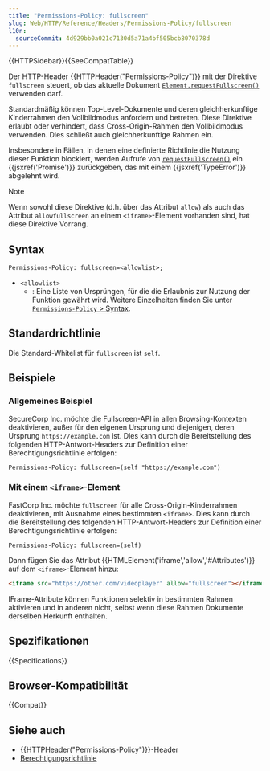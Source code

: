 ```yaml
---
title: "Permissions-Policy: fullscreen"
slug: Web/HTTP/Reference/Headers/Permissions-Policy/fullscreen
l10n:
  sourceCommit: 4d929bb0a021c7130d5a71a4bf505bcb8070378d
---
```


{{HTTPSidebar}}{{SeeCompatTable}}

Der HTTP-Header {{HTTPHeader("Permissions-Policy")}} mit der Direktive `fullscreen` steuert, ob das aktuelle Dokument [`Element.requestFullscreen()`](/de/docs/Web/API/Element/requestFullscreen) verwenden darf.

Standardmäßig können Top-Level-Dokumente und deren gleichherkunftige Kinderrahmen den Vollbildmodus anfordern und betreten. Diese Direktive erlaubt oder verhindert, dass Cross-Origin-Rahmen den Vollbildmodus verwenden. Dies schließt auch gleichherkunftige Rahmen ein.

Insbesondere in Fällen, in denen eine definierte Richtlinie die Nutzung dieser Funktion blockiert, werden Aufrufe von [`requestFullscreen()`](/de/docs/Web/API/Element/requestFullscreen) ein {{jsxref('Promise')}} zurückgeben, das mit einem {{jsxref('TypeError')}} abgelehnt wird.

> [!NOTE]
> Wenn sowohl diese Direktive (d.h. über das Attribut `allow`) als auch das Attribut `allowfullscreen` an einem `<iframe>`-Element vorhanden sind, hat diese Direktive Vorrang.

## Syntax

```http
Permissions-Policy: fullscreen=<allowlist>;
```

- `<allowlist>`
  - : Eine Liste von Ursprüngen, für die die Erlaubnis zur Nutzung der Funktion gewährt wird. Weitere Einzelheiten finden Sie unter [`Permissions-Policy` > Syntax](/de/docs/Web/HTTP/Reference/Headers/Permissions-Policy#syntax).

## Standardrichtlinie

Die Standard-Whitelist für `fullscreen` ist `self`.

## Beispiele

### Allgemeines Beispiel

SecureCorp Inc. möchte die Fullscreen-API in allen Browsing-Kontexten deaktivieren, außer für den eigenen Ursprung und diejenigen, deren Ursprung `https://example.com` ist. Dies kann durch die Bereitstellung des folgenden HTTP-Antwort-Headers zur Definition einer Berechtigungsrichtlinie erfolgen:

```http
Permissions-Policy: fullscreen=(self "https://example.com")
```

### Mit einem `<iframe>`-Element

FastCorp Inc. möchte `fullscreen` für alle Cross-Origin-Kinderrahmen deaktivieren, mit Ausnahme eines bestimmten `<iframe>`. Dies kann durch die Bereitstellung des folgenden HTTP-Antwort-Headers zur Definition einer Berechtigungsrichtlinie erfolgen:

```http
Permissions-Policy: fullscreen=(self)
```

Dann fügen Sie das Attribut {{HTMLElement('iframe','allow','#Attributes')}} auf dem `<iframe>`-Element hinzu:

```html
<iframe src="https://other.com/videoplayer" allow="fullscreen"></iframe>
```

IFrame-Attribute können Funktionen selektiv in bestimmten Rahmen aktivieren und in anderen nicht, selbst wenn diese Rahmen Dokumente derselben Herkunft enthalten.

## Spezifikationen

{{Specifications}}

## Browser-Kompatibilität

{{Compat}}

## Siehe auch

- {{HTTPHeader("Permissions-Policy")}}-Header
- [Berechtigungsrichtlinie](/de/docs/Web/HTTP/Guides/Permissions_Policy)
